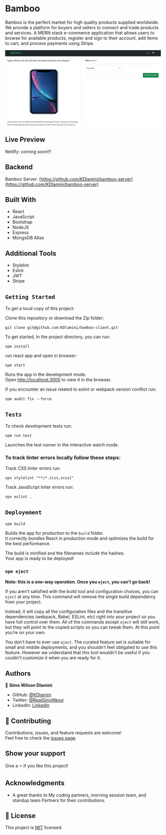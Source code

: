 # Bamboo
Bamboo is the perfect market for high quality products supplied worldwide. We provide a platform for buyers and sellers to connect and trade products and services. A MERN stack e-commerce application that allows users to browse for available products, register and sign to their account, add items to cart, and process payments using Stripe.

![screenshot](./src/assets/BambooDetails.png)

## Live Preview
Netlify: coming soon!!!

## Backend
Bamboo Server: [https://github.com/KDlamini/bamboo-server](https://github.com/KDlamini/bamboo-server)

## Built With

- React
- JavaScript
- Bootstrap
- NodeJS
- Express
- MongoDB Atlas

## Additional Tools

- Stylelint
- Eslint
- JWT
- Stripe

## `Getting Started`

To get a local copy of this project:

Clone this repository or download the Zip folder:
```
git clone git@github.com:KDlamini/bamboo-client.git
```

To get started, In the project directory, you can run:
```
npm install
```
run react app and open in browser:
```
npm start
```
Runs the app in the development mode.\
Open [http://localhost:3000](http://localhost:3000) to view it in the browser.

If you encounter an issue related to eslint or webpack version conflict run:
```
npm audit fix --force
```

## `Tests`
To check development tests run:
```
npm run test
```
Launches the test runner in the interactive watch mode.


### To track linter errors locally follow these steps:  

Track CSS linter errors run:
```
npx stylelint "**/*.{css,scss}"
```
Track JavaScript linter errors run:
```
npx eslint .
```

## `Deployement`
```
npm build
```
Builds the app for production to the `build` folder.\
It correctly bundles React in production mode and optimizes the build for the best performance.

The build is minified and the filenames include the hashes.\
Your app is ready to be deployed!

### `npm eject`

**Note: this is a one-way operation. Once you `eject`, you can’t go back!**

If you aren’t satisfied with the build tool and configuration choices, you can `eject` at any time. This command will remove the single build dependency from your project.

Instead, it will copy all the configuration files and the transitive dependencies (webpack, Babel, ESLint, etc) right into your project so you have full control over them. All of the commands except `eject` will still work, but they will point to the copied scripts so you can tweak them. At this point you’re on your own.

You don’t have to ever use `eject`. The curated feature set is suitable for small and middle deployments, and you shouldn’t feel obligated to use this feature. However we understand that this tool wouldn’t be useful if you couldn’t customize it when you are ready for it.

## Authors

👤 **Simo Wilson Dlamini**

- GitHub: [@KDlamini](https://github.com/KDlamini)
- Twitter: [@RealSimoNkosi](https://twitter.com/RealSimoNkosi)
- LinkedIn: [LinkedIn](https://www.linkedin.com/in/simo-nkosi-418523180/)


## 🤝 Contributing

Contributions, issues, and feature requests are welcome!  
Feel free to check the [issues page](https://github.com/KDlamini/bamboo-client/issues).


## Show your support

Give a ⭐️ if you like this project!

## Acknowledgments

- A great thanks to My coding partners, morning session team, and standup team Partners for their contributions.

## 📝 License

This project is [MIT](./MIT.md) licensed.